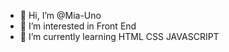 - 👋 Hi, I’m @Mia-Uno
- 👀 I’m interested in Front End
- 🌱 I’m currently learning HTML CSS JAVASCRIPT


<!---
Mia-XXX/Mia-XXX is a ✨ special ✨ repository because its `README.md` (this file) appears on your GitHub profile.
You can click the Preview link to take a look at your changes.
--->
